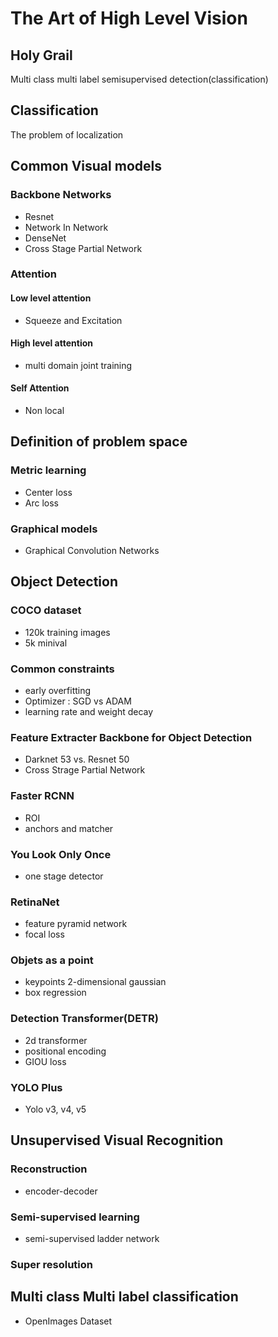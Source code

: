 # The Art of High Level Vision

## Holy Grail

Multi class multi label semisupervised detection(classification)

## Classification

The problem of localization

## Common Visual models
### Backbone Networks
- Resnet
- Network In Network
- DenseNet
- Cross Stage Partial Network

### Attention
#### Low level attention
- Squeeze and Excitation
#### High level attention
- multi domain joint training
#### Self Attention
- Non local

## Definition of problem space
### Metric learning
- Center loss
- Arc loss

### Graphical models
- Graphical Convolution Networks

## Object Detection
### COCO dataset
 - 120k training images
 - 5k minival
### Common constraints
 - early overfitting
 - Optimizer : SGD vs ADAM
 - learning rate and weight decay

### Feature Extracter Backbone for Object Detection
 - Darknet 53 vs. Resnet 50
 - Cross Strage Partial Network
 
### Faster RCNN
 - ROI
 - anchors and matcher

### You Look Only Once
 - one stage detector 
 
### RetinaNet
 - feature pyramid network
 - focal loss

### Objets as a point
 - keypoints 2-dimensional gaussian
 - box regression
 
### Detection Transformer(DETR)
 - 2d transformer
 - positional encoding
 - GIOU loss

### YOLO Plus
 - Yolo v3, v4, v5
 
## Unsupervised Visual Recognition 
 
### Reconstruction
  - encoder-decoder

### Semi-supervised learning
  - semi-supervised ladder network

### Super resolution

## Multi class Multi label classification
  - OpenImages Dataset
  
